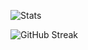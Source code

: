 ![Stats](https://github-readme-stats.vercel.app/api?username=klepto&show_icons=true&theme=github_dark&hide_border=true)

![GitHub Streak](https://github-readme-streak-stats.herokuapp.com?user=klepto&theme=github-dark-blue&hide_border=true&date_format=M%20j%5B%2C%20Y%5D)
